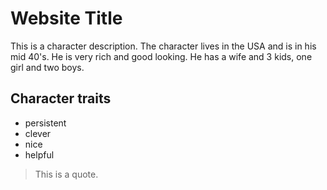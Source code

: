 # Website Title

This is a character description. The character lives in the USA and is in his mid 40's. He is very rich and good looking. He has a wife and 3 kids, one girl and two boys.

## Character traits
* persistent
* clever
* nice
* helpful

> This is a quote.